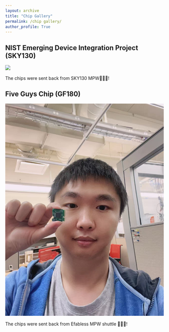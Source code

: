 ```yaml
---
layout: archive
title: "Chip Gallery"
permalink: /chip gallery/
author_profile: True
---
```


## NIST Emerging Device Integration Project (SKY130)

<img src="/images/NTU-1.jpg">

The chips were sent back from SKY130 MPW🎉🎉🎉!


## Five Guys Chip (GF180)

<img src="/images/chip_180.jpg">

The chips were sent back from Efabless MPW shuttle 🎉🎉🎉!




